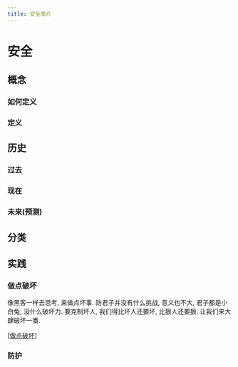 ```yaml
---
title: 安全简介
---
```


# 安全

## 概念

### 如何定义

### 定义

## 历史

### 过去

### 现在

### 未来(预测)

## 分类

## 实践

### 做点破坏

像黑客一样去思考, 来做点坏事. 防君子并没有什么挑战, 意义也不大, 君子都是小白兔, 没什么破坏力. 要克制坏人, 我们得比坏人还要坏, 比狠人还要狠. 让我们来大肆破坏一番.

[[做点破坏]]

### 防护

[//begin]: # "Autogenerated link references for markdown compatibility"
[做点破坏]: 做点破坏.md "做点破坏"
[//end]: # "Autogenerated link references"
